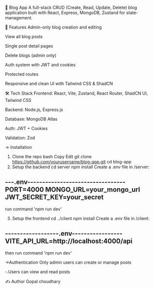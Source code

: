 📝 Blog App
A full-stack CRUD (Create, Read, Update, Delete) blog application built with React, Express, MongoDB, Zustand for state-management.

🚀 Features
Admin-only blog creation and editing

View all blog posts

Single post detail pages

Delete blogs (admin only)

Auth system with JWT and cookies

Protected routes

Responsive and clean UI with Tailwind CSS & ShadCN

🛠️ Tech Stack
Frontend: React, Vite, Zustand, React Router, ShadCN UI, Tailwind CSS

Backend: Node.js, Express.js

Database: MongoDB Atlas

Auth: JWT + Cookies

Validation: Zod

-> Installation
1. Clone the repo
bash
Copy
Edit
git clone https://github.com/yourusername/blog-app.git
cd blog-app
2. Setup the backend
cd server
npm install
Create a .env file in /server:

---.env---------------------------------
PORT=4000
MONGO_URL=your_mongo_url
JWT_SECRET_KEY=your_secret
----------------------------------------

run command 'npm run dev'

3. Setup the frontend
cd ../client
npm install
Create a .env file in /client:

------------------.env-----------------
VITE_API_URL=http://localhost:4000/api
---------------------------------------

then run command 'npm run dev'

->Authentication
Only admin users can create or manage posts

-.Users can view and read posts

✍️ Author
Gopal choudhary












